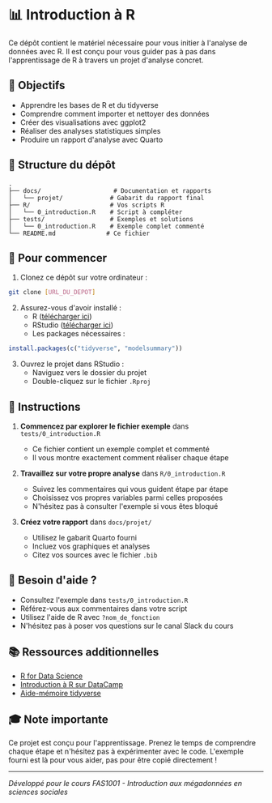 # 📊 Introduction à R

Ce dépôt contient le matériel nécessaire pour vous initier à l'analyse de données avec R. Il est conçu pour vous guider pas à pas dans l'apprentissage de R à travers un projet d'analyse concret.

## 🎯 Objectifs

- Apprendre les bases de R et du tidyverse
- Comprendre comment importer et nettoyer des données
- Créer des visualisations avec ggplot2
- Réaliser des analyses statistiques simples
- Produire un rapport d'analyse avec Quarto

## 📁 Structure du dépôt

```
.
├── docs/                    # Documentation et rapports
│   └── projet/             # Gabarit du rapport final
├── R/                      # Vos scripts R
│   └── 0_introduction.R    # Script à compléter
├── tests/                  # Exemples et solutions
│   └── 0_introduction.R    # Exemple complet commenté
└── README.md              # Ce fichier
```

## 🚀 Pour commencer

1. Clonez ce dépôt sur votre ordinateur :
```bash
git clone [URL_DU_DEPOT]
```

2. Assurez-vous d'avoir installé :
   - R ([télécharger ici](https://cran.r-project.org/))
   - RStudio ([télécharger ici](https://posit.co/download/rstudio-desktop/))
   - Les packages nécessaires :
```r
install.packages(c("tidyverse", "modelsummary"))
```

3. Ouvrez le projet dans RStudio :
   - Naviguez vers le dossier du projet
   - Double-cliquez sur le fichier `.Rproj`

## 📝 Instructions

1. **Commencez par explorer le fichier exemple** dans `tests/0_introduction.R`
   - Ce fichier contient un exemple complet et commenté
   - Il vous montre exactement comment réaliser chaque étape

2. **Travaillez sur votre propre analyse** dans `R/0_introduction.R`
   - Suivez les commentaires qui vous guident étape par étape
   - Choisissez vos propres variables parmi celles proposées
   - N'hésitez pas à consulter l'exemple si vous êtes bloqué

3. **Créez votre rapport** dans `docs/projet/`
   - Utilisez le gabarit Quarto fourni
   - Incluez vos graphiques et analyses
   - Citez vos sources avec le fichier `.bib`

## 🤔 Besoin d'aide ?

- Consultez l'exemple dans `tests/0_introduction.R`
- Référez-vous aux commentaires dans votre script
- Utilisez l'aide de R avec `?nom_de_fonction`
- N'hésitez pas à poser vos questions sur le canal Slack du cours

## 📚 Ressources additionnelles

- [R for Data Science](https://r4ds.hadley.nz/)
- [Introduction à R sur DataCamp](https://app.datacamp.com/learn/courses/free-introduction-to-r)
- [Aide-mémoire tidyverse](https://www.rstudio.com/resources/cheatsheets/)

## 🎓 Note importante

Ce projet est conçu pour l'apprentissage. Prenez le temps de comprendre chaque étape et n'hésitez pas à expérimenter avec le code. L'exemple fourni est là pour vous aider, pas pour être copié directement !

---
*Développé pour le cours FAS1001 - Introduction aux mégadonnées en sciences sociales*
